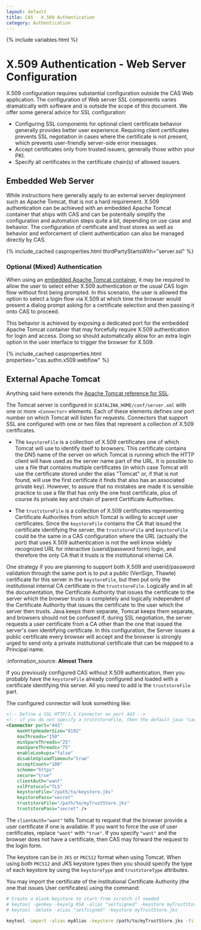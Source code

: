 ```yaml
---
layout: default
title: CAS - X.509 Authentication
category: Authentication
---
```

{% include variables.html %}

# X.509 Authentication - Web Server Configuration

X.509 configuration requires substantial configuration outside the CAS Web application. The configuration of Web
server SSL components varies dramatically with software and is outside the scope of this document. We offer some
general advice for SSL configuration:

* Configuring SSL components for optional client certificate behavior generally provides better user experience.
Requiring client certificates prevents SSL negotiation in cases where the certificate is not present, which prevents
user-friendly server-side error messages.
* Accept certificates only from trusted issuers, generally those within your PKI.
* Specify all certificates in the certificate chain(s) of allowed issuers.

## Embedded Web Server

While instructions here generally apply to an external server deployment such as Apache Tomcat, that
is not a hard requirement. X.509 authentication can be achieved with an embedded Apache Tomcat
container that ships with CAS and can be potentially simplify the configuration and automation steps
quite a bit, depending on use case and behavior. The configuration of certificate and trust stores 
as well as behavior and enforcement of client authentication can also be managed directly by CAS.

{% include_cached casproperties.html thirdPartyStartsWith="server.ssl" %}

### Optional (Mixed) Authentication

When using an [embedded Apache Tomcat container](../installation/Configuring-Servlet-Container.html), it may be 
required to allow the user to select either X.509 authentication or the usual CAS login flow without first being prompted.
In this scenario, the user is allowed the option to select a login flow via X.509 at which time the browser would present
a dialog prompt asking for a certificate selection and then passing it onto CAS to proceed.

This behavior is achieved by exposing a dedicated port for the embedded Apache Tomcat container that 
may forcefully require X.509 authentication for login and access. Doing so should automatically allow for an extra
login option in the user interface to trigger the browser for X.509.

{% include_cached casproperties.html properties="cas.authn.x509.webflow" %}

## External Apache Tomcat

Anything said here extends the [Apache Tomcat reference for SSL](https://tomcat.apache.org/tomcat-10.1-doc/ssl-howto.html).

The Tomcat server is configured in `$CATALINA_HOME/conf/server.xml` with one or more `<Connector>` elements. Each of these elements 
defines one port number on which Tomcat will listen for requests. Connectors that support SSL are configured with one or two files 
that represent a collection of X.509 certificates.

- The `keystoreFile` is a collection of X.509 certificates one of which Tomcat will use to identify itself to 
browsers. This certificate contains the DNS name of the server on which Tomcat is running which the HTTP client 
will have used as the server name part of the URL. It is possible to use a file that contains multiple 
certificates (in which case Tomcat will use the certificate stored under the alias "Tomcat" or, if that 
is not found, will use the first certificate it finds that also has an associated private key). However, 
to assure that no mistakes are made it is sensible practice to use a file that has only the one host 
certificate, plus of course its private key and chain of parent Certificate Authorities.

- The `truststoreFile` is a collection of X.509 certificates representing Certificate Authorities from which 
Tomcat is willing to accept user certificates. Since the `keystoreFile` contains the CA that issued the certificate identifying the server, 
the `truststoreFile` and `keystoreFile` could be the same in a CAS configuration where the URL (actually the port) that uses X.509 authentication is 
not the well know widely recognized URL for interactive (userid/password form) login, and therefore the only CA 
that it trusts is the institutional internal CA.

One strategy if you are planning to support both X.509 and userid/password validation through the same port is to put a 
public (VeriSign, Thawte) certificate for this server in the `keystoreFile`, but then put only the institutional 
internal CA certificate in the `truststoreFile`. Logically and in all the documentation, 
the Certificate Authority that issues the certificate to the 
server which the browser trusts is completely and logically independent of the Certificate Authority that issues the 
certificate to the user which the server then trusts. Java keeps them separate, Tomcat keeps them separate, and browsers 
should not be confused if, during SSL negotiation, the server requests a user certificate from a CA other than the 
one that issued the server's own identifying certificate. In this configuration, the Server issues a public certificate 
every browser will accept and the browser is strongly urged to send only a private institutional 
certificate that can be mapped to a Principal name.

<div class="alert alert-info">:information_source: <strong>Almost There</strong><p>If you previously configured CAS without 
X.509 authentication, then you probably have the <code>keystoreFile</code> already configured and
loaded with a certificate identifying this server. All you need to add is the <code>truststoreFile</code> part.</p></div>

The configured connector will look something like:

```xml
<!-- Define a SSL HTTP/1.1 Connector on port 443 -->
<!-- if you do not specify a truststoreFile, then the default java "cacerts" truststore will be used-->
<Connector port="443"
    maxHttpHeaderSize="8192"
    maxThreads="150"
    minSpareThreads="25"
    maxSpareThreads="75"
    enableLookups="false"
    disableUploadTimeout="true"
    acceptCount="100"
    scheme="https"
    secure="true"
    clientAuth="want"
    sslProtocol="TLS"
    keystoreFile="/path/to/keystore.jks"
    keystorePass="secret"
    truststoreFile="/path/to/myTrustStore.jks"
    truststorePass="secret" />
```

The `clientAuth="want"` tells Tomcat to request that the browser provide a user certificate if one is available. If 
you want to force the use of user certificates, replace `"want"` with `"true"`.
If you specify `"want"` and the browser does not have a certificate, then CAS may forward the request to the login form.

The keystore can be in `JKS` or `PKCS12` format when using Tomcat. When using both `PKCS12` and JKS keystore types 
then you should specify the type of each keystore by using the `keystoreType` and `truststoreType` attributes.

You may import the certificate of the institutional Certificate Authority (the one that issues User certificates) using the command:

```bash
# Create a blank keystore to start from scratch if needed
# keytool -genkey -keyalg RSA -alias "selfsigned" -keystore myTrustStore.jks -storepass "secret" -validity 360
# keytool -delete -alias "selfsigned" -keystore myTrustStore.jks

keytool -import -alias myAlias -keystore /path/to/myTrustStore.jks -file certificateForInstitutionalCA.crt
```

